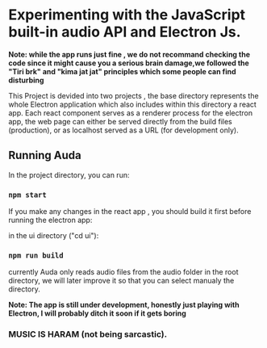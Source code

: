 # Experimenting with the JavaScript built-in audio API and Electron Js.

**Note: while the app runs just fine , we do not recommand checking the code since it might cause you a serious brain damage,we followed the "Tiri brk" and "kima jat jat" principles which some people can find disturbing**

This Project is devided into two projects , the base directory represents the whole Electron application which also includes within this directory a react app. Each react component serves as a renderer process for the electron app, the web page can either be served directly from the build files (production), or as localhost served as a URL (for development only).

## Running Auda

In the project directory, you can run:

### `npm start`

If you make any changes in the react app , you should build it first before running the electron app:

in the ui directory ("cd ui"):

### `npm run build`

currently Auda only reads audio files from the audio folder in the root directory, we will later improve it so that you can select manualy the directory.


**Note: The app is still under development, honestly just playing with Electron, I will probably ditch it soon if it gets boring**

### MUSIC IS HARAM (not being sarcastic).

